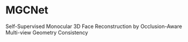 # MGCNet
Self-Supervised Monocular 3D Face Reconstruction by Occlusion-Aware Multi-view Geometry Consistency
